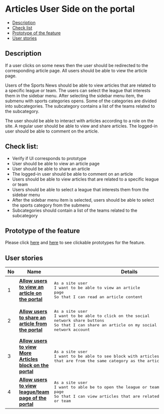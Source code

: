 # Articles User Side on the portal

- [Description](#description)
- [Check list](#check-list)
- [Prototype of the feature](#prototype-of-the-feature)
- [User stories](#user-stories)

## Description

If a user clicks on some news then the user should be redirected to the corresponding article page. All users should be able to view the article page.

Users of the Sports News should be able to view articles that are related to a specific league or team. The users can select the league that interests them in the sidebar menu. After selecting the sidebar menu item, the submenu with sports categories opens. Some of the categories are divided into subcategories. The subcategory contains a list of the teams related to the subcategory.

The user should be able to interact with articles according to a role on the site. A regular user should be able to view and share articles. The logged-in user should be able to comment on the article.

## Check list:

  - Verify if UI corresponds to prototype
  - User should be able to view an article page
  - User should be able to share an article
  - The logged-in user should be able to comment on an article
  - Users should be able to view articles that are related to a specific league or team
  - Users should be able to select a league that interests them from the sidebar menu
  - After the sidebar menu item is selected, users should be able to select the sports category from the submenu 
  - Subcategories should contain a list of the teams related to the subcategory

## Prototype of the feature

  Please click [here](https://www.figma.com/proto/ZzrUgMKcDZQ724xuUlTv60/Articles-User-Side?node-id=0%3A1265&scaling=min-zoom) and [here](https://www.figma.com/proto/YtKIh0i79C3og2Jvrc4BHI/League-%26-Team-Page?node-id=0%3A1&scaling=min-zoom) to see clickable prototypes for the feature.

## User stories

No           |      Name     |   Details
------------ | ------------- | -------------
1 |[**Allow users to view an article on the portal**](/products/sport_news_portal/web_application_features/articles_user_side/user_stories/view_an_article)|<pre>As a site user <br>I want to be able to view an article page<br>So that I can read an article content</pre>
2 |[**Allow users to share an article from the portal**](/products/sport_news_portal/web_application_features/articles_user_side/user_stories/sharing_an_article)|<pre>As a site user<br>I want to be able to click on the social network share buttons<br>So that I can share an article on my social network account</pre>
3 |[**Allow users to view More Articles block on the portal**](/products/sport_news_portal/web_application_features/articles_user_side/user_stories/more_articles_block)|<pre>As a site user<br>I want to be able to see block with articles that are from the same category as the article I view</pre>
4 |[**Allow users to view league/team page of the portal**](/products/sport_news_portal/web_application_features/articles_user_side/user_stories/league_and_team_page_of_the_portal)|<pre>As a site user<br>I want to able be to open the league or team page<br>So that I can view articles that are related to selected league or team</pre>
